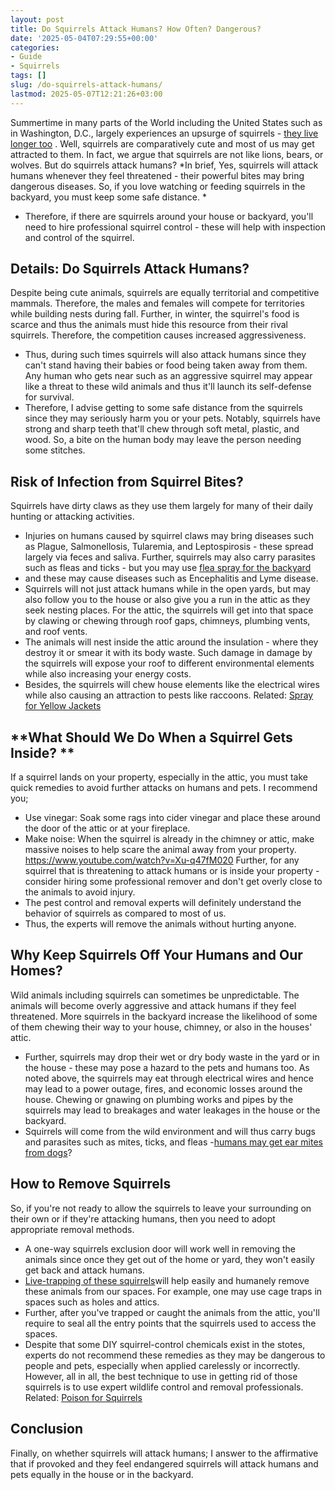 ```yaml
---
layout: post
title: Do Squirrels Attack Humans? How Often? Dangerous?
date: '2025-05-04T07:29:55+00:00'
categories:
- Guide
- Squirrels
tags: []
slug: /do-squirrels-attack-humans/
lastmod: 2025-05-07T12:21:26+03:00
---
```


Summertime in many parts of the World including the United States such as in Washington, D.C., largely experiences an upsurge of squirrels -
[they live longer too](https://pestpolicy.com/how-long-do-squirrels-live/)
.
Well, squirrels are comparatively cute and most of us may get attracted to them. In fact, we argue that squirrels are not like lions, bears, or wolves. But do squirrels attack humans?
*In brief, Yes, squirrels will attack humans whenever they feel threatened - their powerful bites may bring dangerous diseases. So, if you love watching or feeding squirrels in the backyard, you must keep some safe distance. *
- Therefore, if there are squirrels around your house or backyard, you'll need to hire professional squirrel control - these will help with inspection and control of the squirrel.
## Details: Do Squirrels Attack Humans?
Despite being cute animals, squirrels are equally territorial and competitive mammals. Therefore, the males and females will compete for territories while building nests during fall.
Further, in winter, the squirrel's food is scarce and thus the animals must hide this resource from their rival squirrels. Therefore, the competition causes increased aggressiveness.
- Thus, during such times squirrels will also attack humans since they can't stand having their babies or food being taken away from them.
Any human who gets near such as an aggressive squirrel may appear like a threat to these wild animals and thus it'll launch its self-defense for survival.
- Therefore, I advise getting to some safe distance from the squirrels since they may seriously harm you or your pets.
Notably, squirrels have strong and sharp teeth that'll chew through soft metal, plastic, and wood. So, a bite on the human body may leave the person needing some stitches.
## Risk of Infection from Squirrel Bites?
Squirrels have dirty claws as they use them largely for many of their daily hunting or attacking activities.
- Injuries on humans caused by squirrel claws may bring diseases such as Plague, Salmonellosis, Tularemia, and Leptospirosis - these spread largely via feces and saliva.
Further, squirrels may also carry parasites such as fleas and ticks - but you may use
[flea spray for the backyard](https://pestpolicy.com/best-flea-spray-for-yard/)
- and these may cause diseases such as Encephalitis and Lyme disease.
- Squirrels will not just attack humans while in the open yards, but may also follow you to the house or also give you a run in the attic as they seek nesting places.
For the attic, the squirrels will get into that space by clawing or chewing through roof gaps, chimneys, plumbing vents, and roof vents.
- The animals will nest inside the attic around the insulation - where they destroy it or smear it with its body waste.
Such damage in damage by the squirrels will expose your roof to different environmental elements while also increasing your energy costs.
- Besides, the squirrels will chew house elements like the electrical wires while also causing an attraction to pests like raccoons.
Related:
[Spray for Yellow Jackets](https://pestpolicy.com/best-spray-for-yellow-jackets/)
## **What Should We Do When a Squirrel Gets Inside? **
If a squirrel lands on your property, especially in the attic, you must take quick remedies to avoid further attacks on humans and pets. I recommend you;
- Use vinegar: Soak some rags into cider vinegar and place these around the door of the attic or at your fireplace.
- Make noise: When the squirrel is already in the chimney or attic, make massive noises to help scare the animal away from your property.
https://www.youtube.com/watch?v=Xu-q47fM020
Further, for any squirrel that is threatening to attack humans or is inside your property - consider hiring some professional remover and don't get overly close to the animals to avoid injury.
- The pest control and removal experts will definitely understand the behavior of squirrels as compared to most of us.
- Thus, the experts will remove the animals without hurting anyone.
## Why Keep Squirrels Off Your Humans and Our Homes?
Wild animals including squirrels can sometimes be unpredictable. The animals will become overly aggressive and attack humans if they feel threatened.
More squirrels in the backyard increase the likelihood of some of them chewing their way to your house, chimney, or also in the houses' attic.
- Further, squirrels may drop their wet or dry body waste in the yard or in the house - these may pose a hazard to the pets and humans too.
As noted above, the squirrels may eat through electrical wires and hence may lead to a power outage, fires, and economic losses around the house.
Chewing or gnawing on plumbing works and pipes by the squirrels may lead to breakages and water leakages in the house or the backyard.
- Squirrels will come from the wild environment and will thus carry bugs and parasites such as mites, ticks, and fleas -[humans may get ear mites from dogs](https://pestpolicy.com/can-humans-get-ear-mites-from-dogs/)?
## How to Remove Squirrels
So, if you're not ready to allow the squirrels to leave your surrounding on their own or if they're attacking humans, then you need to adopt appropriate removal methods.
- A one-way squirrels exclusion door will work well in removing the animals since once they get out of the home or yard, they won't easily get back and attack humans.
- [Live-trapping of these squirrels](https://pestpolicy.com/how-to-get-rid-of-squirrels-in-the-yard/)will help easily and humanely remove these animals from our spaces. For example, one may use cage traps in spaces such as holes and attics.
- Further, after you've trapped or caught the animals from the attic, you'll require to seal all the entry points that the squirrels used to access the spaces.
- Despite that some DIY squirrel-control chemicals exist in the stotes, experts do not recommend these remedies as they may be dangerous to people and pets, especially when applied carelessly or incorrectly.
However, all in all, the best technique to use in getting rid of those squirrels is to use expert wildlife control and removal professionals.
Related:
[Poison for Squirrels](https://pestpolicy.com/best-poison-for-squirrels/)
## Conclusion
Finally, on whether squirrels will attack humans; I answer to the affirmative that if provoked and they feel endangered squirrels will attack humans and pets equally in the house or in the backyard.

